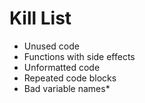 Kill List
=========
* Unused code
* Functions with side effects
* Unformatted code
* Repeated code blocks
* Bad variable names* 